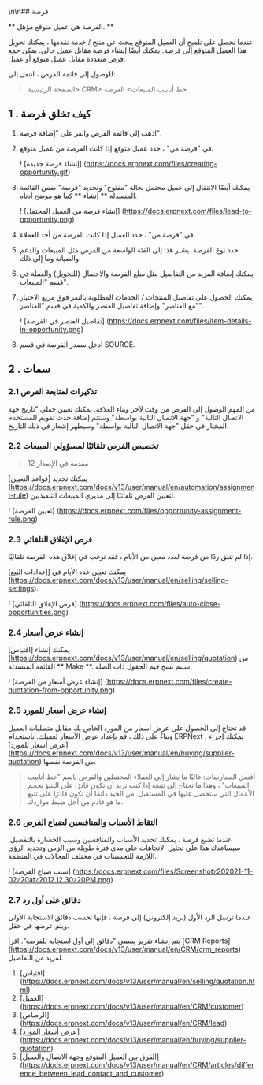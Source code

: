 \n\n## فرصة

** الفرصة هي عميل متوقع مؤهل. **

عندما تحصل على تلميح أن العميل المتوقع يبحث عن منتج / خدمة تقدمها ، يمكنك تحويل هذا العميل المتوقع إلى فرصة. يمكنك أيضًا إنشاء فرصة مقابل عميل حالي. يمكن جمع فرص متعددة مقابل عميل متوقع أو عميل.

للوصول إلى قائمة الفرص ، انتقل إلى:

> الصفحة الرئيسية> CRM> خط أنابيب المبيعات> الفرصة

## 1 \. كيف تخلق فرصة

1. اذهب إلى قائمة الفرص وانقر على "إضافة فرصة".
2. في "فرصة من" ، حدد عميل متوقع إذا كانت الفرصة من عميل متوقع.
    
    ! [إنشاء فرصة جديدة] (https://docs.erpnext.com/files/creating-opportunity.gif)
    
3. يمكنك أيضًا الانتقال إلى عميل محتمل بحالة "مفتوح" وتحديد "فرصة" ضمن القائمة المنسدلة ** إنشاء ** كما هو موضح أدناه.
    
    ! [إنشاء فرصة من العميل المحتمل] (https://docs.erpnext.com/files/lead-to-opportunity.png)
    
4. في "فرصة من" ، حدد العميل إذا كانت الفرصة من أحد العملاء.
    
5. حدد نوع الفرصة. يشير هذا إلى الفئة الواسعة من الفرص مثل المبيعات والدعم والصيانة وما إلى ذلك.
    
6. يمكنك إضافة المزيد من التفاصيل مثل مبلغ الفرصة والاحتمال (للتحويل) والعملة في قسم "المبيعات".
    
7. يمكنك الحصول على تفاصيل المنتجات / الخدمات المطلوبة بالنقر فوق مربع الاختيار "مع العناصر" وإضافة تفاصيل العنصر والكمية في قسم "العناصر".
    
    ! [تفاصيل العنصر في الفرصة] (https://docs.erpnext.com/files/item-details-in-opportunity.png)
    
8. أدخل مصدر الفرصة في قسم SOURCE.
    

## 2 \. سمات

### 2.1 تذكيرات لمتابعة الفرص

من المهم الوصول إلى الفرص من وقت لآخر وبناء العلاقة. يمكنك تعيين حقلي "تاريخ جهة الاتصال التالية" و "جهة الاتصال التالية بواسطة" وستتم إضافة حدث تقويم للمستخدم المختار في حقل "جهة الاتصال التالية بواسطة" وسيظهر إشعار في ذلك التاريخ.

### 2.2 تخصيص الفرص تلقائيًا لمسؤولي المبيعات

> مقدمة في الإصدار 12

يمكنك تحديد [قواعد التعيين] (https://docs.erpnext.com/docs/v13/user/manual/en/automation/assignment-rule) لتعيين الفرص تلقائيًا إلى مديري المبيعات التنفيذيين.

! [تعيين الفرصة] (https://docs.erpnext.com/files/opportunity-assignment-rule.png)

### 2.3 فرص الإغلاق التلقائي

إذا لم تتلق ردًا من فرصة لعدد معين من الأيام ، فقد ترغب في إغلاق هذه الفرصة تلقائيًا.

يمكنك تعيين عدد الأيام في [إعدادات البيع] (https://docs.erpnext.com/docs/v13/user/manual/en/selling/selling-settings).

! [فرص الإغلاق التلقائي] (https://docs.erpnext.com/files/auto-close-opportunities.png)

### 2.4 إنشاء عرض أسعار

يمكنك إنشاء [اقتباس] (https://docs.erpnext.com/docs/v13/user/manual/en/selling/quotation) من القائمة المنسدلة ** Make **. سيتم نسخ قيم الحقول ذات الصلة.

! [إنشاء عرض أسعار من الفرصة] (https://docs.erpnext.com/files/create-quotation-from-opportunity.png)

### 2.5 إنشاء عرض أسعار للمورد

قد تحتاج إلى الحصول على عرض أسعار من المورد الخاص بك مقابل متطلبات العميل وبناءً على ذلك ، قم بإعداد عرض الأسعار لعميلك. باستخدام ERPNext ، يمكنك إجراء [عرض أسعار للمورد] (https://docs.erpnext.com/docs/v13/user/manual/en/buying/supplier-quotation) من الفرصة نفسها.

> أفضل الممارسات: غالبًا ما يشار إلى العملاء المحتملين والفرص باسم "خط أنابيب المبيعات" ، وهذا ما تحتاج إلى تتبعه إذا كنت تريد أن تكون قادرًا على التنبؤ بحجم الأعمال التي ستحصل عليها في المستقبل. من الجيد دائمًا أن تكون قادرًا على تتبع ما هو قادم من أجل ضبط مواردك.

### 2.6 التقاط الأسباب والمنافسين لضياع الفرص

عندما تضيع فرصة ، يمكنك تحديد الأسباب والمنافسين وسبب الخسارة بالتفصيل. سيساعدك هذا على تحليل الاتجاهات على مدى فترة طويلة من الزمن وتحديد الرؤى اللازمة للتحسينات في مختلف المجالات في المنظمة.

! [سبب ضياع الفرصة] (https://docs.erpnext.com/files/Screenshot٪202021-11-02٪20at٪2012.12.30٪20PM.png)

### 2.7 دقائق على أول رد

عندما ترسل الرد الأول (بريد إلكتروني) إلى فرصة ، فإنها تحسب دقائق الاستجابة الأولى ويتم عرضها في حقل.

يتم إنشاء تقرير يسمى "دقائق إلى أول استجابة للفرصة". اقرأ [CRM Reports] (https://docs.erpnext.com/docs/v13/user/manual/en/CRM/crm_reports) لمزيد من التفاصيل.

1. [اقتباس] (https://docs.erpnext.com/docs/v13/user/manual/en/selling/quotation.html)
2. [العميل] (https://docs.erpnext.com/docs/v13/user/manual/en/CRM/customer)
3. [الرصاص] (https://docs.erpnext.com/docs/v13/user/manual/en/CRM/lead)
4. [عرض أسعار المورد] (https://docs.erpnext.com/docs/v13/user/manual/en/buying/supplier-quotation)
5. [الفرق بين العميل المتوقع وجهة الاتصال والعميل] (https://docs.erpnext.com/docs/v13/user/manual/en/CRM/articles/difference_between_lead_contact_and_customer)